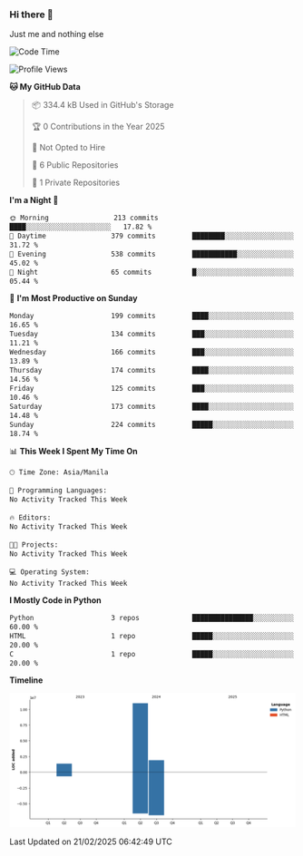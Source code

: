 ### Hi there 👋

Just me and nothing else


<!--START_SECTION:waka-->
![Code Time](http://img.shields.io/badge/Code%20Time-723%20hrs%2049%20mins-blue)

![Profile Views](http://img.shields.io/badge/Profile%20Views-2-blue)

**🐱 My GitHub Data** 

> 📦 334.4 kB Used in GitHub's Storage 
 > 
> 🏆 0 Contributions in the Year 2025
 > 
> 🚫 Not Opted to Hire
 > 
> 📜 6 Public Repositories 
 > 
> 🔑 1 Private Repositories 
 > 
**I'm a Night 🦉** 

```text
🌞 Morning                213 commits         ████░░░░░░░░░░░░░░░░░░░░░   17.82 % 
🌆 Daytime                379 commits         ████████░░░░░░░░░░░░░░░░░   31.72 % 
🌃 Evening                538 commits         ███████████░░░░░░░░░░░░░░   45.02 % 
🌙 Night                  65 commits          █░░░░░░░░░░░░░░░░░░░░░░░░   05.44 % 
```
📅 **I'm Most Productive on Sunday** 

```text
Monday                   199 commits         ████░░░░░░░░░░░░░░░░░░░░░   16.65 % 
Tuesday                  134 commits         ███░░░░░░░░░░░░░░░░░░░░░░   11.21 % 
Wednesday                166 commits         ███░░░░░░░░░░░░░░░░░░░░░░   13.89 % 
Thursday                 174 commits         ████░░░░░░░░░░░░░░░░░░░░░   14.56 % 
Friday                   125 commits         ███░░░░░░░░░░░░░░░░░░░░░░   10.46 % 
Saturday                 173 commits         ████░░░░░░░░░░░░░░░░░░░░░   14.48 % 
Sunday                   224 commits         █████░░░░░░░░░░░░░░░░░░░░   18.74 % 
```


📊 **This Week I Spent My Time On** 

```text
🕑︎ Time Zone: Asia/Manila

💬 Programming Languages: 
No Activity Tracked This Week

🔥 Editors: 
No Activity Tracked This Week

🐱‍💻 Projects: 
No Activity Tracked This Week

💻 Operating System: 
No Activity Tracked This Week
```

**I Mostly Code in Python** 

```text
Python                   3 repos             ███████████████░░░░░░░░░░   60.00 % 
HTML                     1 repo              █████░░░░░░░░░░░░░░░░░░░░   20.00 % 
C                        1 repo              █████░░░░░░░░░░░░░░░░░░░░   20.00 % 
```



**Timeline**

![Lines of Code chart](https://raw.githubusercontent.com/brutist/brutist/main/assets/bar_graph.png)


 Last Updated on 21/02/2025 06:42:49 UTC
<!--END_SECTION:waka-->
